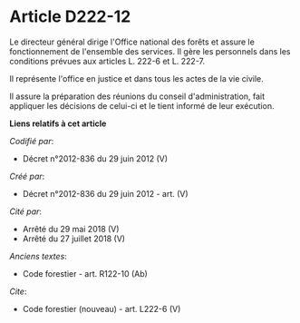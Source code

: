 # Article D222-12

Le directeur général dirige l'Office national des forêts et assure le fonctionnement de l'ensemble des services. Il gère les
personnels dans les conditions prévues aux articles L. 222-6 et L. 222-7.

Il représente l'office en justice et dans tous les actes de la vie civile.

Il assure la préparation des réunions du conseil d'administration, fait appliquer les décisions de celui-ci et le tient
informé de leur exécution.

**Liens relatifs à cet article**

_Codifié par_:

  - Décret n°2012-836 du 29 juin 2012 (V)

_Créé par_:

  - Décret n°2012-836 du 29 juin 2012 - art. (V)

_Cité par_:

  - Arrêté du 29 mai 2018 (V)
  - Arrêté du 27 juillet 2018 (V)

_Anciens textes_:

  - Code forestier - art. R122-10 (Ab)

_Cite_:

  - Code forestier (nouveau) - art. L222-6 (V)
